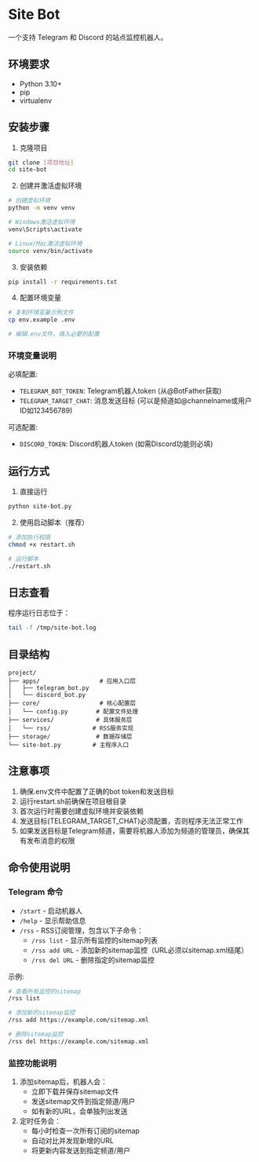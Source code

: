 # Site Bot

一个支持 Telegram 和 Discord 的站点监控机器人。

## 环境要求

- Python 3.10+
- pip
- virtualenv

## 安装步骤

1. 克隆项目
```bash
git clone [项目地址]
cd site-bot
```

2. 创建并激活虚拟环境
```bash
# 创建虚拟环境
python -m venv venv

# Windows激活虚拟环境
venv\Scripts\activate

# Linux/Mac激活虚拟环境
source venv/bin/activate
```

3. 安装依赖
```bash
pip install -r requirements.txt
```

4. 配置环境变量
```bash
# 复制环境变量示例文件
cp env.example .env

# 编辑.env文件，填入必要的配置
```

### 环境变量说明

必填配置:
- `TELEGRAM_BOT_TOKEN`: Telegram机器人token (从@BotFather获取)
- `TELEGRAM_TARGET_CHAT`: 消息发送目标 (可以是频道如@channelname或用户ID如123456789)

可选配置:
- `DISCORD_TOKEN`: Discord机器人token (如需Discord功能则必填)

## 运行方式

1. 直接运行
```bash
python site-bot.py
```

2. 使用启动脚本（推荐）
```bash
# 添加执行权限
chmod +x restart.sh

# 运行脚本
./restart.sh
```

## 日志查看

程序运行日志位于：
```bash
tail -f /tmp/site-bot.log
```

## 目录结构

```
project/
├── apps/                 # 应用入口层
│   ├── telegram_bot.py
│   └── discord_bot.py
├── core/                 # 核心配置层
│   └── config.py        # 配置文件处理
├── services/            # 具体服务层
│   └── rss/            # RSS服务实现
├── storage/             # 数据存储层
└── site-bot.py         # 主程序入口
```

## 注意事项

1. 确保.env文件中配置了正确的bot token和发送目标
2. 运行restart.sh前确保在项目根目录
3. 首次运行时需要创建虚拟环境并安装依赖
4. 发送目标(TELEGRAM_TARGET_CHAT)必须配置，否则程序无法正常工作
5. 如果发送目标是Telegram频道，需要将机器人添加为频道的管理员，确保其有发布消息的权限
## 命令使用说明

### Telegram 命令
- `/start` - 启动机器人
- `/help` - 显示帮助信息
- `/rss` - RSS订阅管理，包含以下子命令：
  - `/rss list` - 显示所有监控的sitemap列表
  - `/rss add URL` - 添加新的sitemap监控（URL必须以sitemap.xml结尾）
  - `/rss del URL` - 删除指定的sitemap监控

示例:
```bash
# 查看所有监控的sitemap
/rss list

# 添加新的sitemap监控
/rss add https://example.com/sitemap.xml

# 删除sitemap监控
/rss del https://example.com/sitemap.xml
```

### 监控功能说明
1. 添加sitemap后，机器人会：
   - 立即下载并保存sitemap文件
   - 发送sitemap文件到指定频道/用户
   - 如有新的URL，会单独列出发送
2. 定时任务会：
   - 每小时检查一次所有订阅的sitemap
   - 自动对比并发现新增的URL
   - 将更新内容发送到指定频道/用户

